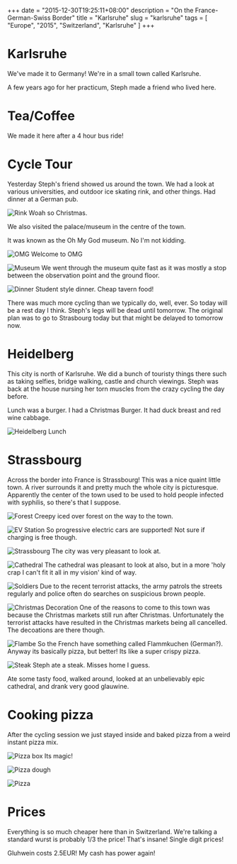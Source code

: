 +++
date = "2015-12-30T19:25:11+08:00"
description = "On the France-German-Swiss Border"
title = "Karlsruhe"
slug = "karlsruhe"
tags = [ "Europe", "2015", "Switzerland", "Karlsruhe" ]
+++

# Karlsruhe

We've made it to Germany! We're in a small town called Karlsruhe.

A few years ago for her practicum, Steph made a friend who lived here.

# Tea/Coffee

We made it here after a 4 hour bus ride!


# Cycle Tour

Yesterday Steph's friend showed us around the town. We had a look at various universities, and outdoor ice skating rink, and other things. Had dinner at a German pub.


![Rink](/travel-blog/images/2015/12/Karlsruhe03.jpg)
Woah so Christmas.

We also visited the palace/museum in the centre of the town.

It was known as the Oh My God museum. No I'm not kidding.

![OMG](/travel-blog/images/2015/12/Karlsruhe02.jpg)
Welcome to OMG

![Museum](/travel-blog/images/2015/12/Karlsruhe01.jpg)
We went through the museum quite fast as it was mostly a stop between the observation point and the ground floor.


![Dinner](/travel-blog/images/2015/12/Karlsruhe04.jpg)
Student style dinner. Cheap tavern food!

There was much more cycling than we typically do, well, ever. So today will be a rest day I think. Steph's legs will be dead until tomorrow. The original plan was to go to Strasbourg today but that might be delayed to tomorrow now.

# Heidelberg

This city is north of Karlsruhe. We did a bunch of touristy things there such as taking selfies, bridge walking, castle and church viewings. Steph was back at the house nursing her torn muscles from the crazy cycling the day before.

Lunch was a burger. I had a Christmas Burger. It had duck breast and red wine cabbage.

![Heidelberg Lunch](/travel-blog/images/2015/12/Karlsruhe05.jpg)


# Strassbourg
Across the border into France is Strassbourg! This was a nice quaint little town. A river surrounds it and pretty much the whole city is picturesque. Apparently the center of the town used to be used to hold people infected with syphilis, so there's that I suppose.

![Forest](/travel-blog/images/2015/12/Karlsruhe09.jpg)
Creepy iced over forest on the way to the town.

![EV Station](/travel-blog/images/2015/12/Karlsruhe10.jpg)
So progressive electric cars are supported! Not sure if charging is free though.

![Strassbourg](/travel-blog/images/2015/12/Karlsruhe11.jpg)
The city was very pleasant to look at.

![Cathedral](/travel-blog/images/2015/12/Karlsruhe12.jpg)
The cathedral was pleasant to look at also, but in a more 'holy crap I can't fit it all in my vision' kind of way.

![Soldiers](/travel-blog/images/2015/12/Karlsruhe13.jpg)
Due to the recent terrorist attacks, the army patrols the streets regularly and police often do searches on suspicious brown people.

![Christmas Decoration](/travel-blog/images/2015/12/Karlsruhe14.jpg)
One of the reasons to come to this town was because the Christmas markets still run after Christmas. Unfortunately the terrorist attacks have resulted in the Christmas markets being all cancelled. The decoations are there though.

![Flambe](/travel-blog/images/2015/12/Karlsruhe15.jpg)
So the French have something called Flammkuchen (German?). Anyway its basically pizza, but better! Its like a super crispy pizza.

![Steak](/travel-blog/images/2015/12/Karlsruhe16.jpg)
Steph ate a steak. Misses home I guess.

Ate some tasty food, walked around, looked at an unbelievably epic cathedral, and drank very good glauwine.

# Cooking pizza
After the cycling session we just stayed inside and baked pizza from a weird instant pizza mix.

![Pizza box](/travel-blog/images/2015/12/Karlsruhe06.jpg)
Its magic!

![Pizza dough](/travel-blog/images/2015/12/Karlsruhe07.jpg)

![Pizza](/travel-blog/images/2015/12/Karlsruhe08.jpg)

# Prices

Everything is so much cheaper here than in Switzerland. We're talking a standard wurst is probably 1/3 the price! That's insane! Single digit prices!

Gluhwein costs 2.5EUR! My cash has power again!
